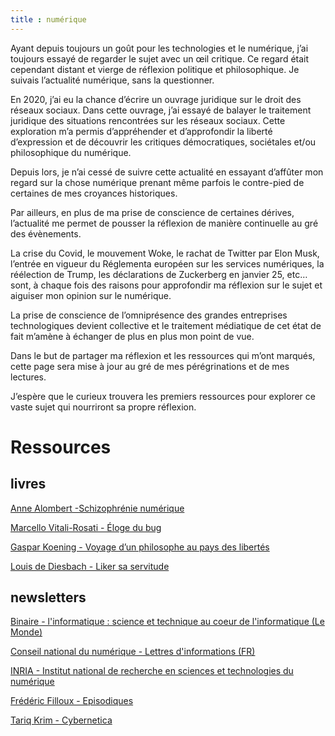 ```yaml
---
title : numérique
---
```


Ayant depuis toujours un goût pour les technologies et le numérique, j’ai toujours essayé de regarder le sujet avec un œil critique. Ce regard était cependant distant et vierge de réflexion politique et philosophique. Je suivais l’actualité numérique, sans la questionner. 

En 2020, j’ai eu la chance d’écrire un ouvrage juridique sur le droit des réseaux sociaux. Dans cette ouvrage, j’ai essayé de balayer le traitement juridique des situations rencontrées sur les réseaux sociaux. Cette exploration m’a permis d’appréhender et d’approfondir la liberté d’expression et de découvrir les critiques démocratiques, sociétales et/ou philosophique du numérique.

Depuis lors, je n’ai cessé de suivre cette actualité en essayant d’affûter mon regard sur la chose numérique prenant même parfois le contre-pied de certaines de mes croyances historiques. 

Par ailleurs, en plus de ma prise de conscience de certaines dérives, l’actualité me permet de pousser la réflexion de manière continuelle au gré des évènements. 

La crise du Covid, le mouvement Woke, le rachat de Twitter par Elon Musk, l’entrée en vigueur du Réglementa européen sur les services numériques, la réélection de Trump, les déclarations de Zuckerberg en janvier 25, etc… sont, à chaque fois des raisons pour approfondir ma réflexion sur le sujet et aiguiser mon opinion sur le numérique. 

La prise de conscience de l’omniprésence des grandes entreprises technologiques devient collective et le traitement médiatique de cet état de fait m’amène à échanger de plus en plus mon point de vue. 

Dans le but de partager ma réflexion et les ressources qui m’ont marqués, cette page sera mise à jour au gré de mes pérégrinations et de mes lectures. 

J’espère que le curieux trouvera les premiers ressources pour explorer ce vaste sujet qui nourriront sa propre réflexion. 

# Ressources

## livres

[Anne Alombert -Schizophrénie numérique](https://www.editions-allia.com/fr/livre/961/schizophrenie-numerique)

[Marcello Vitali-Rosati - Éloge du bug](https://www.editions-zones.fr/livres/eloge-du-bug)

[Gaspar Koening - Voyage d’un philosophe au pays des libertés](https://editions-observatoire.com/livre/Voyages-d%27un-philosophe-aux-pays-des-libertes/176) 

[Louis de Diesbach -  Liker sa servitude](https://fypeditions.com/liker-sa-servitude) 

## newsletters

[Binaire - l'informatique : science et technique au coeur de l'informatique (Le Monde)](https://www.lemonde.fr/blog/binaire/) 

[Conseil national du numérique - Lettres d'informations (FR)](https://cnnumerique.fr/lettres-dinformations)

[INRIA - Institut national de recherche en sciences et technologies du numérique ](https://inria.fr/fr/actualites-recherche-savoir-numerique)

[Frédéric Filloux - Episodiques](https://www.episodiqu.es/)

[Tariq Krim - Cybernetica](https://www.cybernetica.fr/tag/newsletter/) 